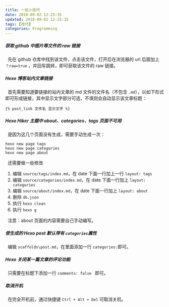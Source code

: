 ```yaml
---
title: 一些小技巧
date: 2018-09-02 12:25:35
updated: 2018-09-02 12:25:35
tags: [技巧]
categories: Programming
---
```


##### 获取 github 中图片等文件的 raw 链接
&nbsp;&nbsp;先在 github 仓库中找到该文件，点击该文件，打开后在浏览器的 url 后面加上 `？raw=true` ，并回车跳转，即可获取该文件的 raw 链接。

##### Hexo 博客站内文章链接
&nbsp;&nbsp;首先需要知道要链接的站内文章的 md 文件的文件名（不包含 `.md`），以如下形式即可形成链接，其中显示文字部分可选，不填则会自动显示该文章标题：

```
{% post_link 文件名 显示文字 %}
```

##### Hexo Hiker 主题中 about、categories、tags 页面不可用
&nbsp;&nbsp;是因为这几个页面没有生成，需要手动生成一次：
```
hexo new page tags
hexo new page categories
hexo new page about
```
&nbsp;&nbsp;还需要做一些修改
1. 编辑 `source/tags/index.md`，在 date 下面一行加上一行 `layout: tags`
2. 编辑 `source/categories/index.md`，在 date 下面一行加上 `layout: categories`
3. 编辑 `source/about/index.md`，在 date 下面一行加上 `layout: about`
4. 删除 `db.json`
5. 执行 `hexo clean`
6. 执行 `hexo g`

&nbsp;&nbsp;注意：about 页面的内容需要自己手动编写。

##### 使生成的 Hexo post 默认带有 `categories`属性
&nbsp;&nbsp;编辑 `scaffolds\post.md`，在里面添加一行 `categories:`即可。

##### Hexo 关闭某一篇文章的评论功能
&nbsp;&nbsp;只需要在标题下添加一行 `comments: false ` 即可。

##### 取消开机
&nbsp;&nbsp;在完全开机前，通过快捷键 `Ctrl + Alt + Del` 可取消关机。
